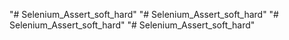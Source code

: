 "# Selenium_Assert_soft_hard" 
"# Selenium_Assert_soft_hard" 
"# Selenium_Assert_soft_hard" 
"# Selenium_Assert_soft_hard" 
